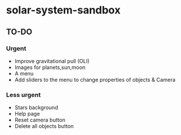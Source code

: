 # solar-system-sandbox

## TO-DO

### Urgent
- Improve gravitational pull (OLI)
- Images for planets,sun,moon
- A menu
- Add sliders to the menu to change properties of objects & Camera
### Less urgent
- Stars background
- Help page
- Reset camera button
- Delete all objects button
